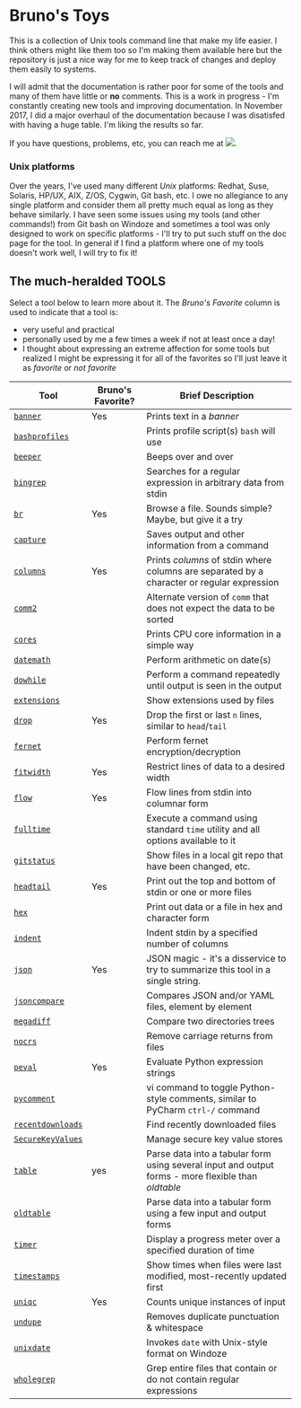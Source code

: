 # Bruno's Toys
This is a collection of Unix tools command line that make my life easier.  I think others might like them too so I'm making them available here but the repository is just a nice way for me to keep track of changes and deploy them easily to systems.

I will admit that the documentation is rather poor for some of the tools and many of them have little or **no** comments.  This is a work in progress - I'm constantly creating new tools and improving documentation.  In November 2017, I did a major overhaul of the documentation because I was disatisfed with having a huge table.  I'm liking the results so far.

If you have questions, problems, etc, you can reach me at <img src="images/email.jpg" />.

### Unix platforms

Over the years, I've used many different _Unix_ platforms: Redhat, Suse, Solaris, HP/UX, AIX, Z/OS, Cygwin, Git bash, etc.  I owe no allegiance to any single platform and consider them all pretty much equal as long as they behave similarly.  I have seen some issues using my tools (and other commands!) from Git bash on Windoze and sometimes a tool was only designed to work on specific platforms - I'll try to put such stuff on the doc page for the tool.  In general if I find a platform where one of my tools doesn't work well, I will try to fix it!

## The much-heralded TOOLS

Select a tool below to learn more about it.  The _Bruno's Favorite_ column is used to indicate that a tool is:
- very useful and practical
- personally used by me a few times a week if not at least once a day!
- I thought about expressing an extreme affection for some tools but realized I might be expressing it for all of the favorites so I'll just leave it as _favorite_ or _not favorite_

| Tool | Bruno's Favorite? | Brief Description |
| ---- | ----------------- | ----------------- |
| [`banner`](doc/banner.md) | Yes | Prints text in a _banner_ |
| [`bashprofiles`](doc/bashprofiles.md) | | Prints profile script(s) `bash` will use |
| [`beeper`](doc/beeper.md) | | Beeps over and over |
| [`bingrep`](doc/bingrep.md) | | Searches for a regular expression in arbitrary data from stdin |
| [`br`](doc/br.md) | Yes | Browse a file.  Sounds simple?  Maybe, but give it a try |
| [`capture`](doc/capture.md) | | Saves output and other information from a command |
| [`columns`](doc/columns.md) | Yes | Prints _columns_ of stdin where columns are separated by a character or regular expression |
| [`comm2`](doc/comm2.md) | | Alternate version of `comm` that does not expect the data to be sorted |
| [`cores`](doc/cores.md) | | Prints CPU core information in a simple way |
| [`datemath`](doc/datemath.md) | | Perform arithmetic on date(s) |
| [`dowhile`](doc/dowhile.md) | | Perform a command repeatedly until output is seen in the output |
| [`extensions`](doc/extensions.md) | | Show extensions used by files |
| [`drop`](doc/drop.md) | Yes | Drop the first or last `n` lines, similar to `head`/`tail` |
| [`fernet`](doc/fernet.md) | | Perform fernet encryption/decryption |
| [`fitwidth`](doc/fitwidth.md) | Yes | Restrict lines of data to a desired width |
| [`flow`](doc/flow.md) | Yes | Flow lines from stdin into columnar form |
| [`fulltime`](doc/fulltime.md) | | Execute a command using standard `time` utility and all options available to it |
| [`gitstatus`](doc/gitstatus.md) | | Show files in a local git repo that have been changed, etc. |
| [`headtail`](doc/headtail.md) | Yes | Print out the top and bottom of stdin or one or more files |
| [`hex`](doc/hex.md) | | Print out data or a file in hex and character form |
| [`indent`](doc/indent.md) | | Indent stdin by a specified number of columns |
| [`json`](doc/json.md) | Yes | JSON magic - it's a disservice to try to summarize this tool in a single string. |
| [`jsoncompare`](doc/jsoncompare.md) | | Compares JSON and/or YAML files, element by element |
| [`megadiff`](doc/megadiff.md) | | Compare two directories trees |
| [`nocrs`](doc/nocrs.md) | | Remove carriage returns from files |
| [`peval`](doc/peval.md) | Yes | Evaluate Python expression strings |
| [`pycomment`](doc/pycomment.md) | | vi command to toggle Python-style comments, similar to PyCharm `ctrl-/` command |
| [`recentdownloads`](doc/recentdownloads.md) | | Find recently downloaded files |
| [`SecureKeyValues`](doc/SecureKeyValues.md) | | Manage secure key value stores |
| [`table`](doc/table.md) | yes | Parse data into a tabular form using several input and output forms - more flexible than _oldtable_ |
| [`oldtable`](doc/oldtable.md) | | Parse data into a tabular form using a few input and output forms |
| [`timer`](doc/timer.md) | | Display a progress meter over a specified duration of time |
| [`timestamps`](doc/timestamps.md) | | Show times when files were last modified, most-recently updated first |
| [`uniqc`](doc/uniqc.md) | Yes | Counts unique instances of input |
| [`undupe`](doc/undupe.md) | | Removes duplicate punctuation & whitespace |
| [`unixdate`](doc/unixdate.md) | | Invokes `date` with Unix-style format on Windoze |
| [`wholegrep`](doc/wholegrep.md) | | Grep entire files that contain or do not contain regular expressions |
